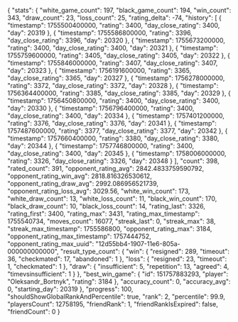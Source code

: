 {
    "stats": {
        "white_game_count": 197,
        "black_game_count": 194,
        "win_count": 343,
        "draw_count": 23,
        "loss_count": 25,
        "rating_delta": -74,
        "history": [
            {
                "timestamp": 1755500400000,
                "rating": 3400,
                "day_close_rating": 3400,
                "day": 20319
            },
            {
                "timestamp": 1755586800000,
                "rating": 3396,
                "day_close_rating": 3396,
                "day": 20320
            },
            {
                "timestamp": 1755673200000,
                "rating": 3400,
                "day_close_rating": 3400,
                "day": 20321
            },
            {
                "timestamp": 1755759600000,
                "rating": 3405,
                "day_close_rating": 3405,
                "day": 20322
            },
            {
                "timestamp": 1755846000000,
                "rating": 3407,
                "day_close_rating": 3407,
                "day": 20323
            },
            {
                "timestamp": 1756191600000,
                "rating": 3365,
                "day_close_rating": 3365,
                "day": 20327
            },
            {
                "timestamp": 1756278000000,
                "rating": 3372,
                "day_close_rating": 3372,
                "day": 20328
            },
            {
                "timestamp": 1756364400000,
                "rating": 3385,
                "day_close_rating": 3385,
                "day": 20329
            },
            {
                "timestamp": 1756450800000,
                "rating": 3400,
                "day_close_rating": 3400,
                "day": 20330
            },
            {
                "timestamp": 1756796400000,
                "rating": 3400,
                "day_close_rating": 3400,
                "day": 20334
            },
            {
                "timestamp": 1757401200000,
                "rating": 3376,
                "day_close_rating": 3376,
                "day": 20341
            },
            {
                "timestamp": 1757487600000,
                "rating": 3377,
                "day_close_rating": 3377,
                "day": 20342
            },
            {
                "timestamp": 1757660400000,
                "rating": 3380,
                "day_close_rating": 3380,
                "day": 20344
            },
            {
                "timestamp": 1757746800000,
                "rating": 3400,
                "day_close_rating": 3400,
                "day": 20345
            },
            {
                "timestamp": 1758006000000,
                "rating": 3326,
                "day_close_rating": 3326,
                "day": 20348
            }
        ],
        "count": 398,
        "rated_count": 391,
        "opponent_rating_avg": 2842.4833759590792,
        "opponent_rating_win_avg": 2818.816326530612,
        "opponent_rating_draw_avg": 2992.086956521739,
        "opponent_rating_loss_avg": 3029.56,
        "white_win_count": 173,
        "white_draw_count": 13,
        "white_loss_count": 11,
        "black_win_count": 170,
        "black_draw_count": 10,
        "black_loss_count": 14,
        "rating_last": 3326,
        "rating_first": 3400,
        "rating_max": 3431,
        "rating_max_timestamp": 1755540734,
        "moves_count": 16077,
        "streak_last": 0,
        "streak_max": 38,
        "streak_max_timestamp": 1755586800,
        "opponent_rating_max": 3184,
        "opponent_rating_max_timestamp": 1757444752,
        "opponent_rating_max_uuid": "12d55bb4-1907-11e6-805a-000000000000",
        "result_type_count": {
            "win": {
                "resigned": 289,
                "timeout": 36,
                "checkmated": 17,
                "abandoned": 1
            },
            "loss": {
                "resigned": 23,
                "timeout": 1,
                "checkmated": 1
            },
            "draw": {
                "insufficient": 5,
                "repetition": 13,
                "agreed": 4,
                "timevsinsufficient": 1
            }
        },
        "best_win_game": {
            "id": 151757883293,
            "player": "Oleksandr_Bortnyk",
            "rating": 3184
        },
        "accuracy_count": 0,
        "accuracy_avg": 0,
        "starting_day": 20319
    },
    "progress": 100,
    "shouldShowGlobalRankAndPercentile": true,
    "rank": 2,
    "percentile": 99.9,
    "playersCount": 12758195,
    "friendRank": 1,
    "friendRankIsExpired": false,
    "friendCount": 0
}
